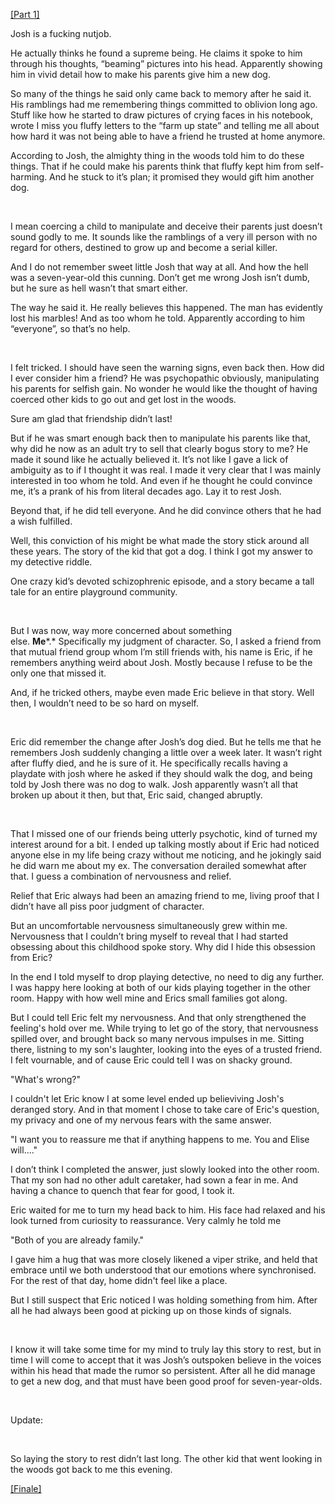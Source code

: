[\[Part 1\]](https://www.reddit.com/r/nosleep/comments/1gyd1nt/a_god_in_the_woods_part_1/)

Josh is a fucking nutjob.

He actually thinks he found a supreme being. He claims it spoke to him through his thoughts, “beaming” pictures into his head. Apparently showing him in vivid detail how to make his parents give him a new dog.

So many of the things he said only came back to memory after he said it. His ramblings had me remembering things committed to oblivion long ago. Stuff like how he started to draw pictures of crying faces in his notebook, wrote I miss you fluffy letters to the “farm up state” and telling me all about how hard it was not being able to have a friend he trusted at home anymore.

According to Josh, the almighty thing in the woods told him to do these things. That if he could make his parents think that fluffy kept him from self-harming. And he stuck to it’s plan; it promised they would gift him another dog.

 

I mean coercing a child to manipulate and deceive their parents just doesn’t sound godly to me. It sounds like the ramblings of a very ill person with no regard for others, destined to grow up and become a serial killer.

And I do not remember sweet little Josh that way at all. And how the hell was a seven-year-old this cunning. Don’t get me wrong Josh isn’t dumb, but he sure as hell wasn’t that smart either.

The way he said it. He really believes this happened. The man has evidently lost his marbles! And as too whom he told. Apparently according to him “everyone”, so that’s no help.

 

I felt tricked. I should have seen the warning signs, even back then. How did I ever consider him a friend? He was psychopathic obviously, manipulating his parents for selfish gain. No wonder he would like the thought of having coerced other kids to go out and get lost in the woods.

Sure am glad that friendship didn’t last!

But if he was smart enough back then to manipulate his parents like that, why did he now as an adult try to sell that clearly bogus story to me? He made it sound like he actually believed it. It’s not like I gave a lick of ambiguity as to if I thought it was real. I made it very clear that I was mainly interested in too whom he told. And even if he thought he could convince me, it’s a prank of his from literal decades ago. Lay it to rest Josh.

Beyond that, if he did tell everyone. And he did convince others that he had a wish fulfilled.

Well, this conviction of his might be what made the story stick around all these years. The story of the kid that got a dog. I think I got my answer to my detective riddle.

One crazy kid’s devoted schizophrenic episode, and a story became a tall tale for an entire playground community.

 

But I was now, way more concerned about something else. **Me***.* Specifically my judgment of character. So, I asked a friend from that mutual friend group whom I’m still friends with, his name is Eric, if he remembers anything weird about Josh. Mostly because I refuse to be the only one that missed it.

And, if he tricked others, maybe even made Eric believe in that story. Well then, I wouldn’t need to be so hard on myself.

 

Eric did remember the change after Josh’s dog died. But he tells me that he remembers Josh suddenly changing a little over a week later. It wasn’t right after fluffy died, and he is sure of it. He specifically recalls having a playdate with josh where he asked if they should walk the dog, and being told by Josh there was no dog to walk. Josh apparently wasn’t all that broken up about it then, but that, Eric said, changed abruptly.

 

That I missed one of our friends being utterly psychotic, kind of turned my interest around for a bit. I ended up talking mostly about if Eric had noticed anyone else in my life being crazy without me noticing, and he jokingly said he did warn me about my ex. The conversation derailed somewhat after that. I guess a combination of nervousness and relief.

Relief that Eric always had been an amazing friend to me, living proof that I didn’t have all piss poor judgment of character.

But an uncomfortable nervousness simultaneously grew within me. Nervousness that I couldn’t bring myself to reveal that I had started obsessing about this childhood spoke story. Why did I hide this obsession from Eric?

In the end I told myself to drop playing detective, no need to dig any further. I was happy here looking at both of our kids playing together in the other room. Happy with how well mine and Erics small families got along.

But I could tell Eric felt my nervousness. And that only strengthened the feeling's hold over me. While trying to let go of the story, that nervousness spilled over, and brought back so many nervous impulses in me. Sitting there, listning to my son's laughter, looking into the eyes of a trusted friend. I felt vournable, and of cause Eric could tell I was on shacky ground.

"What's wrong?"

I couldn't let Eric know I at some level ended up believiving Josh's deranged story. And in that moment I chose to take care of Eric's question, my privacy and one of my nervous fears with the same answer.

"I want you to reassure me that if anything happens to me. You and Elise will...."

I don’t think I completed the answer, just slowly looked into the other room. That my son had no other adult caretaker, had sown a fear in me. And having a chance to quench that fear for good, I took it.

Eric waited for me to turn my head back to him. His face had relaxed and his look turned from curiosity to reassurance. Very calmly he told me

"Both of you are already family."

I gave him a hug that was more closely likened a viper strike, and held that embrace until we both understood that our emotions where synchronised. For the rest of that day, home didn't feel like a place.

But I still suspect that Eric noticed I was holding something from him. After all he had always been good at picking up on those kinds of signals.

 

I know it will take some time for my mind to truly lay this story to rest, but in time I will come to accept that it was Josh’s outspoken believe in the voices within his head that made the rumor so persistent. After all he did manage to get a new dog, and that must have been good proof for seven-year-olds.

 

Update:

 

So laying the story to rest didn’t last long. The other kid that went looking in the woods got back to me this evening.

[\[Finale\]](https://www.reddit.com/r/nosleep/comments/1gzy5up/a_god_in_the_woods_woodpecker_finale/)